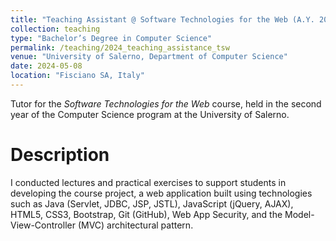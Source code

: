 ```yaml
---
title: "Teaching Assistant @ Software Technologies for the Web (A.Y. 2023/24)"
collection: teaching
type: "Bachelor’s Degree in Computer Science"
permalink: /teaching/2024_teaching_assistance_tsw
venue: "University of Salerno, Department of Computer Science"
date: 2024-05-08
location: "Fisciano SA, Italy"
---
```


Tutor for the _Software Technologies for the Web_ course, held in the second year of the Computer Science program at the University of Salerno.

Description
======

I conducted lectures and practical exercises to support students in developing the course project, a web application built using technologies such as Java (Servlet, JDBC, JSP, JSTL), JavaScript (jQuery, AJAX), HTML5, CSS3, Bootstrap, Git (GitHub), Web App Security, and the Model-View-Controller (MVC) architectural pattern.

